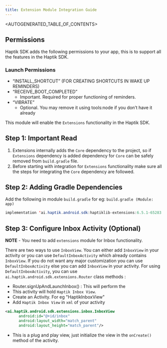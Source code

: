 ```yaml
---
title: Extension Module Integration Guide
---
```


<AUTOGENERATED_TABLE_OF_CONTENTS>

## Permissions

Haptik SDK adds the following permissions to your app, this is to support all the features in the Haptik SDK.

<a name="launch-permissions"></a>

### Launch Permissions

- “INSTALL_SHORTCUT” (FOR CREATING SHORTCUTS IN WAKE UP REMINDERS)
- “RECEIVE_BOOT_COMPLETED”
  - Important. Required for proper functioning of reminders.
- “VIBRATE”
  - Optional. You may remove it using tools:node if you don’t have it already
    

This module will enable the `Extensions` functionality in the Haptik SDK.

<a name="important-read"></a>

## Step 1: Important Read

1. Extensions internally adds the `Core` dependency to the project, so if `Extensions` dependency is added dependency for `Core` can be safely
   removed from `build.gradle` file.
2. Before starting with integration for `Extensions` functionality make sure all the steps for integrating the `Core` dependency are followed.

<a name="extensions-adding-gradle-dependencies"></a>

## Step 2: Adding Gradle Dependencies

Add the following in module `build.gradle` for eg: `build.gradle (Module: app)`

```java
implementation 'ai.haptik.android.sdk:haptiklib-extensions:6.5.1-65283'
```

## Step 3: Configure Inbox Activity (Optional)

**NOTE** - You need to add `extensions` module for Inbox functionality.

There are two ways to use `InboxView`. You can either add `InboxView` in your activity or you can use `DefaultInboxActivity` which already contains `InboxView`. If you do not want any major customization you can use `DefaultInboxActivity` else you can add `InboxView` in your activity.
For using `DefaultInboxActivity`, you can use `ai.haptik.android.sdk.extensions.Router` class methods :

- Router.signUpAndLaunchInbox() : This will perform the
- This activity will hold `Haptik Inbox View`.
- Create an Activity. For eg "HaptikInboxView"
- Add `Haptik Inbox View` in `xml` of your activity

```xml
<ai.haptik.android.sdk.extensions.inbox.InboxView
      android:id="@+id/inbox"
      android:layout_width="match_parent"
      android:layout_height="match_parent"/>
```

- This is a plug and play view, just initialize the view in the
  `onCreate()` method of the activity.    